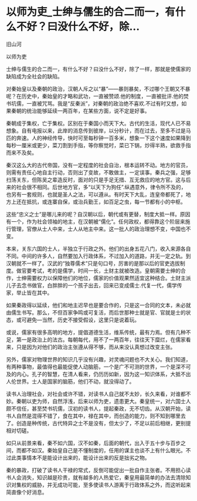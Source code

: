# 以师为吏_士绅与儒生的合二而一，有什么不好？曰没什么不好，除...

旧山河

以师为吏

士绅与儒生的合二而一，有什么不好？曰没什么不好，除了一样，那就是使儒家的缺陷成为全社会的缺陷。

对秦始皇以及秦朝的政治，汉朝人斥之以“暴”——暴则暴矣，不过哪个王朝又不暴呢？在历史中，秦始皇的才略和武功，一直被赞颂.他的制度，一直被批评.他的焚书坑儒，一直被咒骂。我是“反秦派”，对秦朝的政治绝不喜欢.不过有时又想，如果秦朝的统治能够延续一两百年，在某些方面，说不定是好事。

秦朝成于集权，亡于集权。区别在于秦国小而天下大。古代的生活，现代人已不易想象。自有电报以来，此岸的消息传到彼岸，以分秒计，而在过去，至多不过是马匹的奔速。人的神经传导，快时可至每秒钟一百多米，想象一下这个速度如果降到每秒一厘米或更少，菜刀割到手指，等你察觉时，菜已下锅，炒得半熟，欲救手指而来不及矣。

秦汉这么大的古代帝国，没有一定程度的社会自治，根本运转不动。地方的官员，则需有责任心地自主行动，否则出了变故，不敢做主，一定误事。秦兵之强，足够扫荡关东，但陈吴之辈造反时，面对的只是手足无措、互无救应的地方官。这与后来的社会很不相同。后世地方官，多“以天下为狗任”.纵遇意外，律令所不及的，也另有一套规则，也就是圣人之法，可以遵从。有时天下大乱，连皇帝都死了，地方上还在抵抗，或连寨自保，或治兵勤王，如百足之虫，每一节都有小的中枢。

这些“忠义之士”是哪儿来的呢？自汉朝以后，朝代或有更替，制度大抵一样。原因有一个，作为社会领袖的地主，在汉朝被“儒化”。任何政权，都得靠这个阶层来施行管理，官僚从士人中来，士人从地主中来。这一批人的政治理想不变，中国也不变。

本来，关东六国的士人，半独立于行政之外。他们的出身五花八门，收入来源各自不同。中间的许多人，自然要加入行政体系，不过加入的道路，并无一定之轨。到汉朝就不一样了。汉武的“独尊儒术”只是句口号，厉害的是那以后的官吏选拔制度。做官要考试，考的是儒学，时间一长，土财主就被改造。皇朝需要士绅的合作，士绅需要权力以保障他们的地位，儒家的价值观果然适宜这种结合。土财主派儿子去念书做官，白胖胖的一个孩子出去，回来已变成儒士.代复一代，儒学传家，举止皆在其中。

如果秦政得以延续，他们和地主迟早也是要合作的，只是这一合同的文本，未必就由儒生书写。那么，不但百家争鸣或可复活，而后世那种士就是官、官就是士的状态，或可避免—当然，历史不接受假设，这里只是说着玩。

或说，儒家有很多高明的地方，提倡道德生活，维系传统，最有力焉。但有几种不足，第一是政治上的法古。每朝每代，用不了一两百年，往往天下糜烂，在儒家看来，只是因为对他们的政治主张遵从得不够，而从来没认真想过改变主张。

另外，儒家对物理世界的知识几乎没有兴趣，对灵魂问题也不大关心。我们知道，有两种事物，最值得也最能促使人动脑筋，一个是广不可测的世界，一个是深不可及的内心。孔子的智慧，在清人看来，仍历历如新，因为这一知识体系，大抵不出人伦世界。士人是国家的脑筋，他们不动，就没得动了。

读书人治理社会，对社会或许不错，对读书人自己就不太妙，长久来看，对谁都不妙。秦朝以吏为师，自然浮浅，后来以师为吏，遗患更大。秦皇统一，对六国士人颇不信任，甚至焚书坑儒，汉初的读书人，提起秦政，无不切齿。从汉朝开始，读书人自然是混得不错了，食在其中，禄在其中，而创造的能力，则不知到哪里去了。创造是种传统，古代特异之士不是没有，但太少了，不足以前后相继，更别提相对切磋。

如只从前景来看，秦不如六国，汉不如秦，后面的朝代，出入于五十步与百步之间，而都不如汉。秦始皇自己是不懂制度的，任用的谋主也谈不上有什么眼光。不过此类事情本不是能设计出来的，能设计出来的反是拙劣之物。

秦的暴政，打破了读书人干禄的常式，反倒可能促出一批自作主张者。不用担心读书人会消失，知识越是珍贵，就有越多的人热爱它，秦皇用最简单的办法去清除知识对集权的威胁，并无成功可能，至多使读书人游离于行政体系之外，而这听起来简直像个好消息。